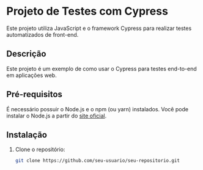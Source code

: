 # Projeto de Testes com Cypress

Este projeto utiliza JavaScript e o framework Cypress para realizar testes automatizados de front-end. 

## Descrição

Este projeto é um exemplo de como usar o Cypress para testes end-to-end em aplicações web. 

## Pré-requisitos

É necessário possuir o Node.js e o npm (ou yarn) instalados. Você pode instalar o Node.js a partir do [site oficial](https://nodejs.org/).

## Instalação

1. Clone o repositório:

   ```bash
   git clone https://github.com/seu-usuario/seu-repositorio.git
